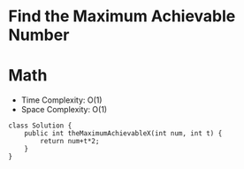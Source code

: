 # Find the Maximum Achievable Number

# Math

- Time Complexity: O(1)
- Space Complexity: O(1)

```
class Solution {
    public int theMaximumAchievableX(int num, int t) {
        return num+t*2;
    }
}
```
